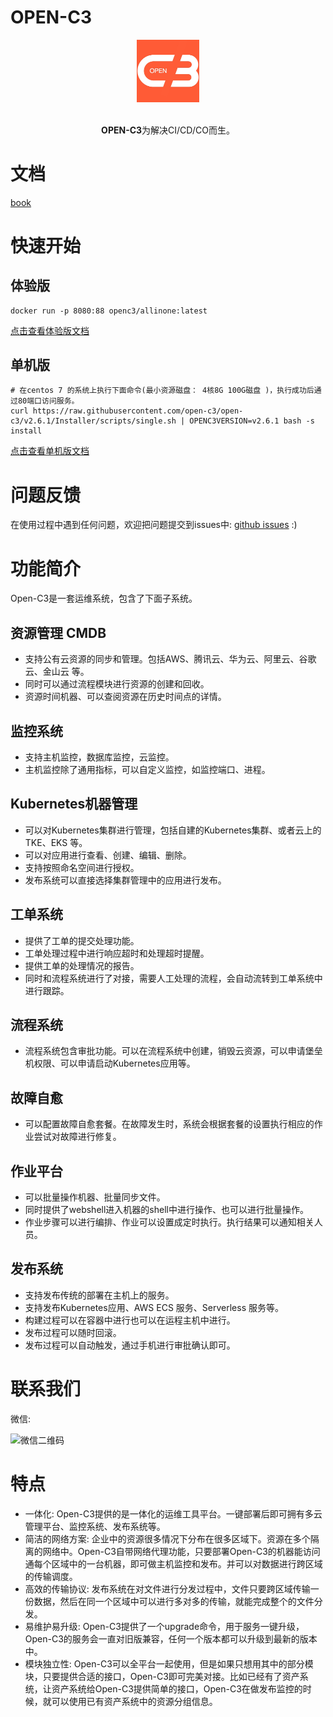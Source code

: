 # OPEN-C3

<div align="center">
  <img width="100" style="max-width:100%" src="./c3-front/src/assets/images/open-c3-logo.jpeg" title="open-c3">
  <br><br>
  <p><b>OPEN-C3</b>为解决CI/CD/CO而生。</p>	
</div>

# 文档

[book](https://open-c3.github.io)

# 快速开始

## 体验版

```
docker run -p 8080:88 openc3/allinone:latest
```

[点击查看体验版文档](https://open-c3.github.io/体验版安装/)

## 单机版

```
# 在centos 7 的系统上执行下面命令(最小资源磁盘： 4核8G 100G磁盘 )，执行成功后通过80端口访问服务。
curl https://raw.githubusercontent.com/open-c3/open-c3/v2.6.1/Installer/scripts/single.sh | OPENC3VERSION=v2.6.1 bash -s install

```

[点击查看单机版文档](https://open-c3.github.io/单机版安装/)

# 问题反馈

在使用过程中遇到任何问题，欢迎把问题提交到issues中:  [github issues](https://github.com/open-c3/open-c3/issues) :)

# 功能简介

Open-C3是一套运维系统，包含了下面子系统。

## 资源管理 CMDB

* 支持公有云资源的同步和管理。包括AWS、腾讯云、华为云、阿里云、谷歌云、金山云 等。
* 同时可以通过流程模块进行资源的创建和回收。
* 资源时间机器、可以查阅资源在历史时间点的详情。

## 监控系统

* 支持主机监控，数据库监控，云监控。
* 主机监控除了通用指标，可以自定义监控，如监控端口、进程。

## Kubernetes机器管理

* 可以对Kubernetes集群进行管理，包括自建的Kubernetes集群、或者云上的 TKE、EKS 等。
* 可以对应用进行查看、创建、编辑、删除。
* 支持按照命名空间进行授权。
* 发布系统可以直接选择集群管理中的应用进行发布。

## 工单系统

* 提供了工单的提交处理功能。
* 工单处理过程中进行响应超时和处理超时提醒。
* 提供工单的处理情况的报告。
* 同时和流程系统进行了对接，需要人工处理的流程，会自动流转到工单系统中进行跟踪。

## 流程系统

* 流程系统包含审批功能。可以在流程系统中创建，销毁云资源，可以申请堡垒机权限、可以申请启动Kubernetes应用等。

## 故障自愈

* 可以配置故障自愈套餐。在故障发生时，系统会根据套餐的设置执行相应的作业尝试对故障进行修复。

## 作业平台

* 可以批量操作机器、批量同步文件。
* 同时提供了webshell进入机器的shell中进行操作、也可以进行批量操作。
* 作业步骤可以进行编排、作业可以设置成定时执行。执行结果可以通知相关人员。

## 发布系统

* 支持发布传统的部署在主机上的服务。
* 支持发布Kubernetes应用、AWS ECS 服务、Serverless 服务等。
* 构建过程可以在容器中进行也可以在运程主机中进行。
* 发布过程可以随时回滚。
* 发布过程可以自动触发，通过手机进行审批确认即可。

# 联系我们

微信:

![微信二维码](https://open-c3.github.io/社区/images/open-c3-微信二维码.jpeg)

# 特点

* 一体化: Open-C3提供的是一体化的运维工具平台。一键部署后即可拥有多云管理平台、监控系统、发布系统等。
* 简洁的网络方案: 企业中的资源很多情况下分布在很多区域下。资源在多个隔离的网络中。Open-C3自带网络代理功能，只要部署Open-C3的机器能访问通每个区域中的一台机器，即可做主机监控和发布。并可以对数据进行跨区域的传输调度。
* 高效的传输协议: 发布系统在对文件进行分发过程中，文件只要跨区域传输一份数据，然后在同一个区域中可以进行多对多的传输，就能完成整个的文件分发。
* 易维护易升级: Open-C3提供了一个upgrade命令，用于服务一键升级，Open-C3的服务会一直对旧版兼容，任何一个版本都可以升级到最新的版本中。
* 模块独立性: Open-C3可以全平台一起使用，但是如果只想用其中的部分模块，只要提供合适的接口，Open-C3即可完美对接。比如已经有了资产系统，让资产系统给Open-C3提供简单的接口，Open-C3在做发布监控的时候，就可以使用已有资产系统中的资源分组信息。
